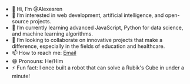 - 👋 Hi, I’m @Alexesren
- 👀 I’m interested in web development, artificial intelligence, and open-source projects.
- 🌱 I’m currently learning advanced JavaScript, Python for data science, and machine learning algorithms.
- 💞️ I’m looking to collaborate on innovative projects that make a difference, especially in the fields of education and healthcare.
- 📫 How to reach me: [Email](mailto:alexesren@gmail.com)
- 😄 Pronouns: He/Him
- ⚡ Fun fact: I once built a robot that can solve a Rubik's Cube in under a minute!

<!---
Alexesren/Alexesren is a ✨ special ✨ repository because its `README.md` (this file) appears on your GitHub profile.
You can click the Preview link to take a look at your changes.
--->
